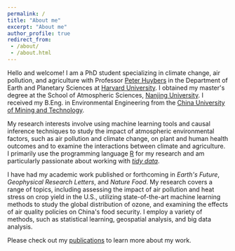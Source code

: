 ```yaml
---
permalink: /
title: "About me"
excerpt: "About me"
author_profile: true
redirect_from:
 - /about/
 - /about.html
---
```


Hello and welcome! I am a PhD student specializing in climate change, air pollution, and agriculture with Professor [Peter Huybers](https://phuybers.sites.fas.harvard.edu/) in the Department of Earth and Planetary Sciences at [Harvard University](https://www.harvard.edu/). I obtained my master's degree at the School of Atmospheric Sciences, [Nanjing University](https://en.wikipedia.org/wiki/Nanjing_University). I received my B.Eng. in Environmental Engineering from the [China University of Mining and Technology](https://en.wikipedia.org/wiki/China_University_of_Mining_and_Technology).

My research interests involve using machine learning tools and causal inference techniques to study the impact of atmospheric environmental factors, such as air pollution and climate change, on plant and human health outcomes and to examine the interactions between climate and agriculture. I primarily use the programming language [R](https://cran.r-project.org/) for my research and am particularly passionate about working with *[tidy data](https://doi.org/10.18637/jss.v059.i10)*.

I have had my academic work published or forthcoming in *Earth's Future*, *Geophysical Research Letters*, and *Nature Food*. My research covers a range of topics, including assessing the impact of air pollution and heat stress on crop yield in the U.S., utilizing state-of-the-art machine learning methods to study the global distribution of ozone, and examining the effects of air quality policies on China's food security. I employ a variety of methods, such as statistical learning, geospatial analysis, and big data analysis.

Please check out my [publications](publications) to learn more about my work.

<script type="text/javascript" src="//rf.revolvermaps.com/0/0/8.js?i=56obmqpslpy&amp;m=0&amp;c=ff0000&amp;cr1=ffffff&amp;f=arial&amp;l=0&amp;s=170" async="async"></script>

